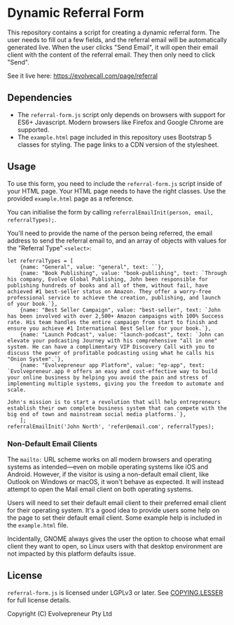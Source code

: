 # Dynamic Referral Form

This repository contains a script for creating a dynamic referral form. The user needs to fill out a few fields, and the referral email will be automatically generated live. When the user clicks "Send Email", it will open their email client with the content of the referral email. They then only need to click "Send".

See it live here: https://evolvecall.com/page/referral

## Dependencies

* The `referral-form.js` script only depends on browsers with support for ES6+ Javascript. Modern browsers like Firefox and Google Chrome are supported.
* The `example.html` page included in this repository uses Bootstrap 5 classes for styling. The page links to a CDN version of the stylesheet.

## Usage

To use this form, you need to include the `referral-form.js` script inside of your HTML page. Your HTML page needs to have the right classes. Use the provided `example.html` page as a reference.

You can initialise the form by calling `referralEmailInit(person, email, referralTypes);`. 

You'll need to provide the name of the person being referred, the email address to send the referral email to, and an array of objects with values for the "Referral Type" `<select>`:

```
let referralTypes = [
    {name: "General", value: "general", text: ``},
    {name: "Book Publishing", value: "book-publishing", text: `Through his company, Evolve Global Publishing, John been responsible for publishing hundreds of books and all of them, without fail, have achieved #1 best-seller status on Amazon. They offer a worry-free professional service to achieve the creation, publishing, and launch of your book.`},
    {name: "Best Seller Campaign", value: "best-seller", text: `John has been involved with over 2,500+ Amazon campaigns with 100% Success rate. His team handles the entire campaign from start to finish and ensure you achieve #1 International Best Seller for your book.`},
    {name: "Launch Podcast", value: "launch-podcast", text: `John can elevate your podcasting Journey with his comprehensive "all in one" system. He can have a complimentary VIP Discovery Call with you to discuss the power of profitable podcasting using what he calls his "Onion System".`},
    {name: "Evolvepreneur app Platform", value: "ep-app", text: `Evolvepreneur.app ® offers an easy and cost-effective way to build your online business by helping you avoid the pain and stress of implementing multiple systems, giving you the freedom to automate and scale.

John's mission is to start a revolution that will help entrepreneurs establish their own complete business system that can compete with the big end of town and mainstream social media platforms.`},
    ];
referralEmailInit('John North', 'refer@email.com', referralTypes);
```

### Non-Default Email Clients

The `mailto:` URL scheme works on all modern browsers and operating systems as intended—even on mobile operating systems like iOS and Android. However, if the visitor is using a non-default email client, like Outlook on Windows or macOS, it won't behave as expected. It will instead attempt to open the Mail email client on both operating systems. 

Users will need to set their default email client to their preferred email client for their operating system. It's a good idea to provide users some help on the page to set their default email client. Some example help is included in the `example.html` file.

Incidentally, GNOME always gives the user the option to choose what email client they want to open, so Linux users with that desktop environment are not impacted by this platform defaults issue.

## License

`referral-form.js` is licensed under LGPLv3 or later. See [COPYING.LESSER](./COPYING.LESSER) for full license details.

Copyright (C) Evolvepreneur Pty Ltd

